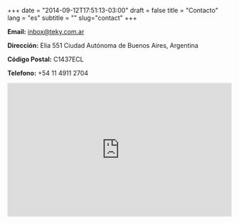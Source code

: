 +++
date = "2014-09-12T17:51:13-03:00"
draft = false
title = "Contacto"
lang = "es"
subtitle = ""
slug="contact"
+++

**Email:** [inbox@teky.com.ar](mailto:inbox@teky.com.ar)

**Dirección:** Elia 551 Ciudad Autónoma de Buenos Aires, Argentina

**Código Postal:** C1437ECL

**Telefono:** +54 11 4911 2704

<div id="map">
<iframe width="100%" height="300" frameborder="0" scrolling="no" style="border:0" marginheight="0" marginwidth="0" src="https://www.google.com/maps/embed/v1/place?key=AIzaSyDMmXCan72cha3IVZOmBpBolRGUr2vxte0&amp;q=TEKii+S.R.L.+ELIA+551+Argentina&amp;maptype=roadmap&amp;zoom=17">
</iframe>
</div>

